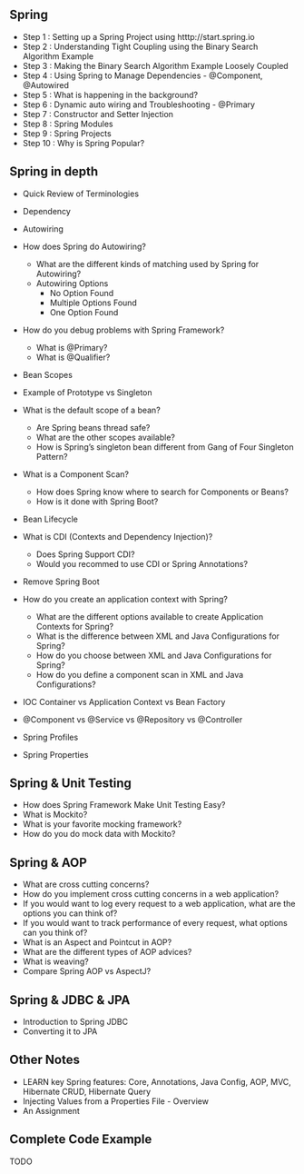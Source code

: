 ## Spring

- Step 1 : Setting up a Spring Project using htttp://start.spring.io
- Step 2 : Understanding Tight Coupling using the Binary Search Algorithm Example
- Step 3 : Making the Binary Search Algorithm Example Loosely Coupled
- Step 4 : Using Spring to Manage Dependencies - @Component, @Autowired
- Step 5 : What is happening in the background?
- Step 6 : Dynamic auto wiring and Troubleshooting - @Primary
- Step 7 : Constructor and Setter Injection
- Step 8 : Spring Modules
- Step 9 : Spring Projects
- Step 10 : Why is Spring Popular?

## Spring in depth

- Quick Review of Terminologies
 - Dependency
 - Autowiring
- How does Spring do Autowiring?
	- What are the different kinds of matching used by Spring for Autowiring?
	- Autowiring Options
	  - No Option Found
	  - Multiple Options Found
	  - One Option Found
- How do you debug problems with Spring Framework?
	- What is @Primary?
	- What is @Qualifier?
- Bean Scopes
 - Example of Prototype vs Singleton
 - What is the default scope of a bean?
	- Are Spring beans thread safe?
	- What are the other scopes available?
	- How is Spring’s singleton bean different from Gang of Four Singleton Pattern?
- What is a Component Scan? 
	- How does Spring know where to search for Components or Beans?
	- How is it done with Spring Boot?
- Bean Lifecycle
- What is CDI (Contexts and Dependency Injection)? 
	- Does Spring Support CDI?
	- Would you recommed to use CDI or Spring Annotations?

- Remove Spring Boot 

- How do you create an application context with Spring?
	- What are the different options available to create Application Contexts for Spring?
	- What is the difference between XML and Java Configurations for Spring?
	- How do you choose between XML and Java Configurations for Spring?
	- How do you define a component scan in XML and Java Configurations?
- IOC Container vs Application Context vs Bean Factory
- @Component vs @Service vs @Repository vs @Controller
- Spring Profiles
- Spring Properties

## Spring & Unit Testing
- How does Spring Framework Make Unit Testing Easy?
- What is Mockito?
- What is your favorite mocking framework?
- How do you do mock data with Mockito?

## Spring & AOP
- What are cross cutting concerns?
- How do you implement cross cutting concerns in a web application?
- If you would want to log every request to a web application, what are the options you can think of?
- If you would want to track performance of every request, what options can you think of?
- What is an Aspect and Pointcut in AOP?
- What are the different types of AOP advices?
- What is weaving?
- Compare Spring AOP vs AspectJ?

## Spring & JDBC & JPA
- Introduction to Spring JDBC
- Converting it to JPA


## Other Notes
- LEARN key Spring features: Core, Annotations, Java Config, AOP, MVC, Hibernate CRUD, Hibernate Query
- Injecting Values from a Properties File - Overview
- An Assignment



## Complete Code Example

TODO